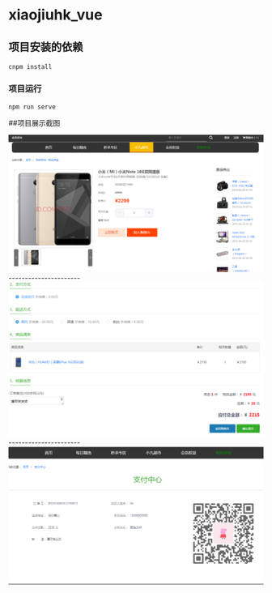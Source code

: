 # xiaojiuhk_vue

## 项目安装的依赖
```
cnpm install
```

### 项目运行
```
npm run serve
```

##项目展示截图


<img src="./project_img_demo/demo1.png" />
----------------------

<img src="./project_img_demo/demo2.png"/>
----------------------
<img src="./project_img_demo/demo3.png"/>


